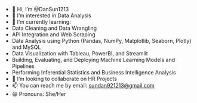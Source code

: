 - 👋 Hi, I’m @DanSun1213
- 👀 I’m interested in Data Analysis 
- 🌱 I’m currently learning:
- Data Cleaning and Data Wrangling
- API Integration and Web Scraping
- Data Analysis using Python (Pandas, NumPy, Matplotlib, Seaborn, Plotly) and MySQL
- Data Visualization with Tableau, PowerBI, and Streamlit
- Building, Evaluating, and Deploying Machine Learning Models and Pipelines
- Performing Inferential Statistics and Business Intelligence Analysis
- 💞️ I’m looking to collaborate on HR Projects
- 📫 You can reach me by email: sundan921213@gmail.com
- 😄 Pronouns: She/Her


<!---
DanSun1213/DanSun1213 is a ✨ special ✨ repository because its `README.md` (this file) appears on your GitHub profile.
You can click the Preview link to take a look at your changes.
--->
